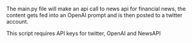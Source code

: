 The main.py file will make an api call to news api for financial news,
the content gets fed into an OpenAI prompt and is then posted to a twitter account. 

This script requires API keys for twitter, OpenAI and NewsAPI
